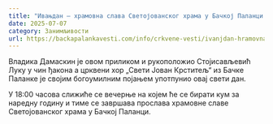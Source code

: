 ```yaml
---
title: "Ивањдан – храмовна слава Светојованског храма у Бачкој Паланци (ВИДЕО)"
date: 2025-07-07
category: Занимљивости
url: https://backapalankavesti.com/info/crkvene-vesti/ivanjdan-hramovna-slava-svetojovanskog-hrama-u-backoj-palanci-video/
---
```


Владика Дамаскин је овом приликом и рукоположио Стојисављевић Луку у чин ђакона а црквени хор „Свети Јован Крститељ“ из Бачке Паланке је својим богоумилним појањем употпунио овај свети дан.

У 18:00 часова слижиће се вечерње на којем ће се бирати кум за наредну годину и тиме се завршава прослава храмовне славе Светојованског храма у Бачкој Паланци.
